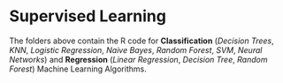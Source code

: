 # Supervised Learning

The folders above contain the R code for **Classification** (*Decision Trees*, *KNN*, *Logistic Regression*, *Naive Bayes*, *Random Forest*, *SVM*, *Neural Networks*) and **Regression** (*Linear Regression*, *Decision Tree*, *Random Forest*) Machine Learning Algorithms.
